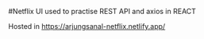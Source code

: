 #Netflix UI used to practise REST API and axios in REACT

Hosted in https://arjungsanal-netflix.netlify.app/
